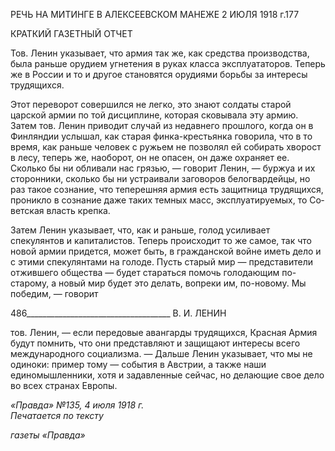 РЕЧЬ НА МИТИНГЕ В АЛЕКСЕЕВСКОМ МАНЕЖЕ 2 ИЮЛЯ 1918 г.177

КРАТКИЙ ГАЗЕТНЫЙ ОТЧЕТ

Тов. Ленин указывает, что армия так же, как средства производства, была раньше орудием угнетения в руках класса эксплуататоров. Теперь же в России и то и другое становятся орудиями борьбы за интересы трудящихся.

Этот переворот совершился не легко, это знают солдаты старой царской армии по той дисциплине, которая сковывала эту армию. Затем тов. Ленин приводит случай из недавнего прошлого, когда он в Финляндии услышал, как старая финка-крестьянка го­ворила, что в то время, как раньше человек с ружьем не позволял ей собирать хворост в лесу, теперь же, наоборот, он не опасен, он даже охраняет ее. Сколько бы ни обливали нас грязью, — говорит Ленин, — буржуа и их сторонники, сколько бы ни устраивали заговоров белогвардейцы, но раз такое сознание, что теперешняя армия есть защитница трудящихся, проникло в сознание даже таких темных масс, эксплуатируемых, то Со­ветская власть крепка.

Затем Ленин указывает, что, как и раньше, голод усиливает спекулянтов и капитали­стов. Теперь происходит то же самое, так что новой армии придется, может быть, в гражданской войне иметь дело и с этими спекулянтами на голоде. Пусть старый мир — представители отжившего общества — будет стараться помочь голодающим по-старому, а новый мир будет это делать, вопреки им, по-новому. Мы победим, — гово­рит

  

486____________________________________ В. И. ЛЕНИН

тов. Ленин, — если передовые авангарды трудящихся, Красная Армия будут помнить, что они представляют и защищают интересы всего международного социализма. — Дальше Ленин указывает, что мы не одиноки: пример тому — события в Австрии, а также наши единомышленники, хотя и задавленные сейчас, но делающие свое дело во всех странах Европы.

_«Правда» №135, 4 июля 1918 г.                                                              Печатается по тексту_

_газеты «Правда»_
